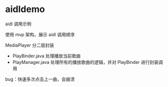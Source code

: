 # aidldemo
aidl 调用示例

使用 mvp 架构，展示 aidl 调用顺序

MediaPlayer 分二层封装
* PlayBinder.java 处理播放当前歌曲
* PlayManager.java 处理所有的播放歌曲的逻辑，并对 PlayBinder 进行封装调用



bug：快速多次点击上一曲，会崩溃
